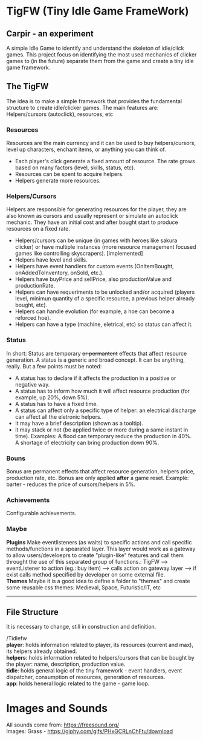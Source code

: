 # TigFW (Tiny Idle Game FrameWork)

## Carpir - an experiment
A simple Idle Game to identify and understand the skeleton of idle/click games. This project focus on identifying the most used mechanics of clicker games to (in the future) separate them from the game and create a tiny idle game framework.
  
  
## The TigFW 

The idea is to make a simple framework that provides the fundamental structure to create idle/clicker games.
The main features are: Helpers/cursors (autoclick), resources, etc

### Resources

Resources are the main currency and it can be used to buy helpers/cursors, level up characters, enchant items, or anything you can think of.
 - Each player's click generate a fixed amount of resource. The rate grows based on many factors (level, skills, status, etc).
 - Resources can be spent to acquire helpers.
 - Helpers generate more resources.

### Helpers/Cursors

Helpers are responsible for generating resources for the player, they are also known as cursors and usually represent or simulate an autoclick mechanic. They have an initial cost and after bought start to produce resources on a fixed rate.
 - Helpers/cursors can be unique (in games with heroes like sakura clicker) or have multiple instances (more resource management focused games like controlling skyscrapers). [implemented]
 - Helpers have level and skills.
 - Helpers have event handlers for custom events (OnItemBought, onAddedToInventory, onSold, etc.).
 - Helpers have buyPrice and sellPrice, also productionValue and productionRate.
 - Helpers can have requeriments to be unlocked and/or acquired (players level, minimun quantity of a specific resource, a previous helper already bought, etc).
 - Helpers can handle evolution (for example, a hoe can become a reforced hoe).
 - Helpers can have a type (machine, eletrical, etc) so status can affect it.

### Status

In short: Status are temporary ~~or permantent~~ effects that affect resource generation. 
A status is a generic and broad concept. It can be anything, really. But a few points must be noted: 
- A status has to declare if it affects the production in a positive or negative way.
- A status has to inform how much it will affect resource production (for example, up 20%, down 5%).
- A status has to have a fixed time.
- A status can affect only a specific type of helper: an electrical discharge can affect all the eletronic helpers.
- It may have a brief description (shown as a tooltip).
- it may stack or not (be applied twice or more during a same instant in time).
Examples: A flood can temporary reduce the production in 40%. A shortage of electricity can bring production down 90%.

### Bouns

Bonus are permanent effects that affect resource generation, helpers price, production rate, etc. Bonus are only applied **after** a game reset. Example: barter - reduces the price of cursors/helpers in 5%.

### Achievements

Configurable achievements.

### Maybe 

**Plugins** 
Make eventlisteners (as waits) to specific actions and call specific methods/functions in a spearated layer. This layer would work as a gateway to allow users/develoeprs to create "plugin-like" features and call them throught the use of this separated group of functions.: TigFW --> eventListener to action (eg.: buy item) --> calls action on gateway layer --> if exist calls method specified by developer on some external file.  
**Themes** 
Maybe it is a good idea to define a folder to "themes" and create some reusable css themes: Medieval, Space, Futuristic/IT, etc

---

## File Structure

It is necessary to change, still in construction and definition.

/Tidlefw  
**player**: holds information related to player, its resources (current and max), its helpers already obtained.  
**helpers**: holds information related to helpers/cursors that can be bought by the player: name, description, production value.  
**tidle**: holds general logic of the tiny framework - event handlers, event dispatcher, consumption of resources, generation of resources.  
**app**: holds heneral logic related to the game - game loop.  

# Images and Sounds

All sounds come from: https://freesound.org/  
Images:
Grass - https://giphy.com/gifs/PHxGCRLnChFtu/download
